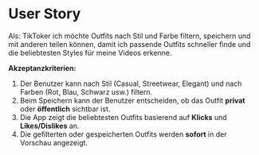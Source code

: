 # User Story 

Als: TikToker ich möchte Outfits nach Stil und Farbe filtern, speichern und mit anderen teilen können, damit ich passende Outfits schneller finde und die beliebtesten Styles für meine Videos erkenne.  

**Akzeptanzkriterien:**  
1. Der Benutzer kann nach Stil (Casual, Streetwear, Elegant) und nach Farben (Rot, Blau, Schwarz usw.) filtern.  
2. Beim Speichern kann der Benutzer entscheiden, ob das Outfit **privat** oder **öffentlich** sichtbar ist.  
3. Die App zeigt die beliebtesten Outfits basierend auf **Klicks** und **Likes/Dislikes** an.  
4. Die gefilterten oder gespeicherten Outfits werden **sofort** in der Vorschau angezeigt.  
